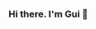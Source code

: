 ### Hi there. I'm Gui 👋

<!--
**guicazaroto/guicazaroto** is a ✨ _special_ ✨ repository because its `README.md` (this file) appears on your GitHub profile.

I'm a software developer with 5+ years of experience.

During my career, I chose to specialize in Frontend development, and worked with the main tools in this field, like VueJs, React, Angular and JQuery. Also with  UI libraries like Bootstrap, Materialize, and Vuetify.
In server-side applications, I worked with PHP (Laravel), NodeJs (Express), C#  (MVC 4),  and ASP 3. But most of the time, I'm focused on the client-side.

I'm also able to plan scalable architectures using DDD, clean architecture, unit tests, linters, bundler builders, automation scripts, micro front-end, and the most modern market practices.

Other skills I've developed over the years are knowledge of UX Design and its heuristics. Having performed interface improvement activities, to make them more intuitive for the user.

As a developer, my main goal is to build the interface designed by the UX/UI team with the highest possible fidelity, writing performative code, easy to understand and maintain. I try to find the best practices and patterns of code because a well-planned interface ensures that the code will survive over the years. 

When I'm not writing code, I like to spend time with family and friends. In addition, I am passionate about music, cinema, and literature.

📫 How to reach me: gui.cazaroto@gmail.com
-->
